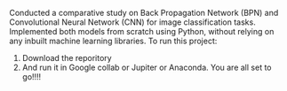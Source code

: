 Conducted a comparative study on Back Propagation Network (BPN) and Convolutional Neural Network (CNN) for image classification tasks. 
Implemented both models from scratch using Python, without relying on any inbuilt machine learning libraries.
To run this project:
1. Download the reporitory 
2. And run it in Google collab or Jupiter or Anaconda.
You are all set to go!!!!
